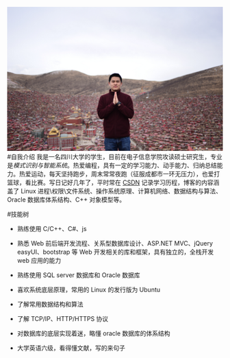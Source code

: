![](https://github.com/Apulus/cghSTL/blob/master/profile_img.jpg)  
#自我介绍
我是一名四川大学的学生，目前在电子信息学院攻读硕士研究生，专业是*模式识别与智能系统*。热爱编程，具有一定的学习能力、动手能力、归纳总结能力。热爱运动，每天坚持跑步，周末常常夜跑（征服成都市一环无压力），也爱打篮球，看比赛。写日记好几年了，平时常在 [CSDN](http://blog.csdn.net/chengonghao?viewmode=list "我的博客") 记录学习历程，博客的内容涵盖了 Linux 进程\权限\文件系统、操作系统原理、计算机网络、数据结构与算法、Oracle 数据库体系结构、C++ 对象模型等。

#技能树
* 熟练使用 C/C++、C#、js

* 熟悉 Web 前后端开发流程、关系型数据库设计、ASP.NET MVC、jQuery easyUI、bootstrap 等 Web 开发相关的库和框架，具有独立的，全栈开发 web 应用的能力

* 熟练使用 SQL server 数据库和 Oracle 数据库

* 喜欢系统底层原理，常用的 Linux 的发行版为 Ubuntu

* 了解常用数据结构和算法

* 了解 TCP/IP、HTTP/HTTPS 协议

* 对数据库的底层实现着迷，略懂 oracle 数据库的体系结构

* 大学英语六级，看得懂文献，写的来句子

